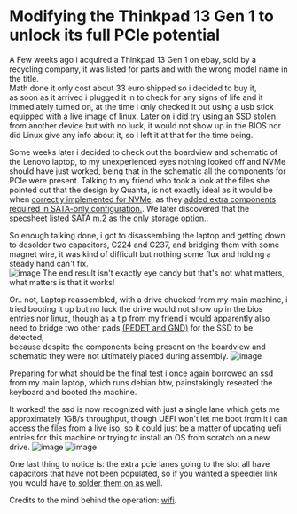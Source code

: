 # Modifying the Thinkpad 13 Gen 1 to unlock its full PCIe potential
A Few weeks ago i acquired a Thinkpad 13 Gen 1 on ebay, sold by a recycling company, it was listed for parts
and with the wrong model name in the title.  
Math done it only cost about 33 euro shipped so i decided to buy it,  
as soon as it arrived i plugged it in to check for any signs of life and it immediately turned on, 
at the time i only checked it out using a usb stick equipped with a live image of linux.
Later on i did try using an SSD stolen from another device but with no luck, it would not show up in the BIOS nor did Linux give any info about it, 
so i left it at that for the time being.  

Some weeks later i decided to check out the boardview and schematic of the Lenovo laptop, to my unexperienced eyes nothing looked off and NVMe should have just worked, being that in the schematic
all the components for PCIe were present.
Talking to my friend who took a look at the files she pointed out that the design by Quanta,
is not exactly ideal as it would be when [correctly implemented for NVMe](https://github.com/user-attachments/assets/8c6cde96-698f-4264-8fcb-caac52429b33), as they [added extra components required in SATA-only configuration.](https://github.com/user-attachments/assets/84771b44-804d-449d-a28c-5a9eb1dad497).
We later discovered that the specsheet listed SATA m.2 as the only [storage option.](https://github.com/user-attachments/assets/08a2fda6-a2ea-44c7-a890-eeec80adb582).

So enough talking done, i got to disassembling the laptop and getting down to desolder two capacitors, C224 and C237, and bridging them with some magnet wire,
it was kind of difficult but nothing some flux and holding a steady hand can't fix.  
![image](https://github.com/user-attachments/assets/47bae9c3-e3e3-4adb-8fd6-e4970c90c5b4)
The end result isn't exactly eye candy but that's not what matters, what matters is that it works!


Or.. not, Laptop reassembled, with a drive chucked from my main machine, i tried booting it up but no luck the drive would not show up in the bios entries nor linux, 
though as a tip from my friend i would apparently also need to bridge two other pads [(PEDET and GND)](https://github.com/user-attachments/assets/807ed9ac-0f56-4f43-aea4-028ddc73a5bb) for the SSD to be detected,  
because despite the components being present on the boardview and schematic they were not ultimately placed during assembly.
![image](https://github.com/user-attachments/assets/f1ebd3a9-682c-41c5-9b0f-7b0e58dfb861)

Preparing for what should be the final test i once again borrowed an ssd from my main laptop, which runs debian btw, painstakingly reseated the keyboard and 
booted the machine.

It worked! the ssd is now recognized with just a single lane which gets me approximately 1GB/s throughput, 
though UEFI won't let me boot from it i can access the files from a live iso, so it could just be a matter of updating uefi entries for this machine or trying to install
an OS from scratch on a new drive.
![image](https://github.com/user-attachments/assets/fc76c305-e988-4225-9e03-555e460800b7)
![image](https://github.com/user-attachments/assets/b0a3e3ff-e26d-47cf-b1c6-aaf974d52678)

One last thing to notice is: the extra pcie lanes going to the slot all have capacitors that have not been populated, so if you wanted a speedier link you would have [to solder them on as well](https://github.com/user-attachments/assets/058d3fbe-3e6c-4f1c-a9fd-9d0444f03298).

Credits to the mind behind the operation: [wifi](https://github.com/a-little-wifi).
